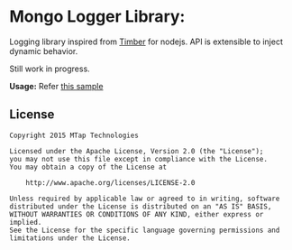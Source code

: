 Mongo Logger Library:
=====================

Logging library inspired from [Timber](https://github.com/JakeWharton/timber) for nodejs. API is extensible to inject dynamic behavior.

Still work in progress.

**Usage:** Refer [this sample](https://github.com/iincube/mongo-logger/blob/master/src/sample.js)

License
-------

    Copyright 2015 MTap Technologies

    Licensed under the Apache License, Version 2.0 (the "License");
    you may not use this file except in compliance with the License.
    You may obtain a copy of the License at

        http://www.apache.org/licenses/LICENSE-2.0

    Unless required by applicable law or agreed to in writing, software
    distributed under the License is distributed on an "AS IS" BASIS,
    WITHOUT WARRANTIES OR CONDITIONS OF ANY KIND, either express or implied.
    See the License for the specific language governing permissions and
    limitations under the License.
